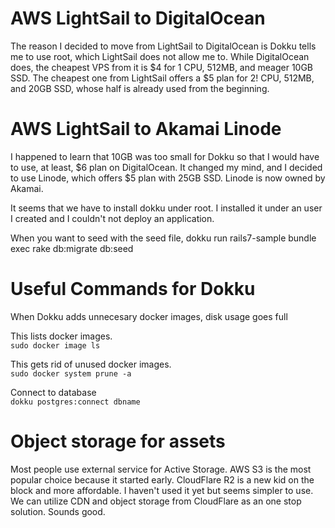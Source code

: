 # AWS LightSail to DigitalOcean

The reason I decided to move from LightSail to DigitalOcean is Dokku tells me to use root, which LightSail does not allow me to.
While DigitalOcean does, the cheapest VPS from it is $4 for 1 CPU, 512MB, and meager 10GB SSD. The cheapest one from LightSail offers
a $5 plan for 2! CPU, 512MB, and 20GB SSD, whose half is already used from the beginning.

# AWS LightSail to Akamai Linode

I happened to learn that 10GB was too small for Dokku so that I would have to use, at least, $6 plan on DigitalOcean.
It changed my mind, and I decided to use Linode, which offers $5 plan with 25GB SSD. Linode is now owned by Akamai.

It seems that we have to install dokku under root. I installed it under an user I created and I couldn't not deploy
an application. 


When you want to seed with the seed file,
dokku run rails7-sample bundle exec rake db:migrate db:seed


# Useful Commands for Dokku

When Dokku adds unnecesary docker images, disk usage goes full

This lists docker images.  
`sudo docker image ls`

This gets rid of unused docker images.  
`sudo docker system prune -a`

Connect to database  
`dokku postgres:connect dbname`


# Object storage for assets

Most people use external service for Active Storage. AWS S3 is the most popular choice because it started early.
CloudFlare R2 is a new kid on the block and more affordable. I haven't used it yet but seems simpler to use.
We can utilize CDN and object storage from CloudFlare as an one stop solution. Sounds good.
